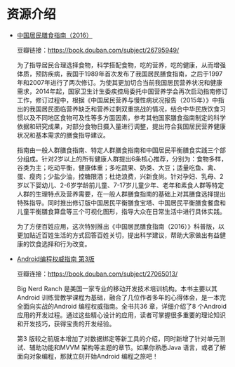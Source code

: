 # 资源介绍

- [中国居民膳食指南（2016）](zhong-guo-ju-min-shan-shi-zhi-nan.pdf)

    豆瓣链接：https://book.douban.com/subject/26795949/

    为了指导居民合理选择食物，科学搭配食物，吃的营养，吃的健康，从而增强体质，预防疾病，我国于1989年首次发布了我国居民膳食指南，之后于1997年和2007年进行了两次修订。为使其更加切合当前我国居民营养状况和健康需求，2014年起，国家卫生计生委疾控局委托中国营养学会再次启动指南修订工作，修订过程中，根据《中国居民营养与慢性病状况报告（2015年）》中指出的我国居民面临营养缺乏和营养过剩双重挑战的情况，结合中华民族饮食习惯以及不同地区食物可及性等多方面因素，参考其他国家膳食指南制定的科学依据和研究成果，对部分食物日摄入量进行调整，提出符合我国居民营养健康状况和基本需求的膳食指导建议。

    指南由一般人群膳食指南、特定人群膳食指南和中国居民平衡膳食实践三个部分组成。针对2岁以上的所有健康人群提出6条核心推荐，分别为：食物多样，谷类为主；吃动平衡，健康体重；多吃蔬果、奶类、大豆；适量吃鱼、禽、蛋、瘦肉；少盐少油，控糖限酒；杜绝浪费，兴新食尚。针对孕妇、乳母、2岁以下婴幼儿、2-6岁学龄前儿童、7-17岁儿童少年、老年和素食人群等特定人群的生理特点及营养需要，在一般人群膳食指南的基础上对其膳食选择提出特殊指导。同时推出修订版中国居民平衡膳食宝塔、中国居民平衡膳食餐盘和儿童平衡膳食算盘等三个可视化图形，指导大众在日常生活中进行具体实践。

    为了方便百姓应用，这次特别推出《中国居民膳食指南（2016）》科普版，以更加贴近百姓生活的方式回答百姓关切，提出科学建议，帮助大家做出有益健康的饮食选择和行为改变。

- [Android编程权威指南 第3版](android-bian-cheng-quan-wei-zhi-nan-3th.pdf)

    豆瓣连接：https://book.douban.com/subject/27065013/

    Big Nerd Ranch 是美国一家专业的移动开发技术培训机构。本书主要以其Android 训练营教学课程为基础，融合了几位作者多年的心得体会，是一本完全面向实战的Android 编程权威指南。全书共36 章，详细介绍了8 个Android 应用的开发过程。通过这些精心设计的应用，读者可掌握很多重要的理论知识和开发技巧，获得宝贵的开发经验。

    第3 版较之前版本增加了对数据绑定等新工具的介绍，同时新增了针对单元测试、辅助功能和MVVM 架构等主题的章节。如果你熟悉Java 语言，或者了解面向对象编程，那就立刻开始Android 编程之旅吧！